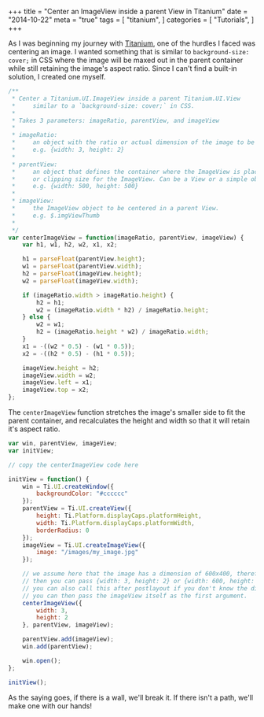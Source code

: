 +++
title = "Center an ImageView inside a parent View in Titanium"
date = "2014-10-22"
meta = "true"
tags = [
    "titanium",
]
categories = [
    "Tutorials",
]
+++

As I was beginning my journey with [Titanium](http://www.appcelerator.com/titanium/), one of the hurdles I faced was centering an image. I wanted something that is similar to `background-size: cover;` in CSS where the image will be maxed out in the parent container while still retaining the image's aspect ratio. Since I can't find a built-in solution, I created one myself.

```javascript
/**
 * Center a Titanium.UI.ImageView inside a parent Titanium.UI.View
 *     similar to a `background-size: cover;` in CSS.
 *
 * Takes 3 parameters: imageRatio, parentView, and imageView
 *
 * imageRatio:
 *     an object with the ratio or actual dimension of the image to be placed in the ImageView.
 *     e.g. {width: 3, height: 2}
 *
 * parentView:
 *     an object that defines the container where the ImageView is placed. This sets the boundaries
 *     or clipping size for the ImageView. Can be a View or a simple object.
 *     e.g. {width: 500, height: 500}
 *
 * imageView:
 *     the ImageView object to be centered in a parent View.
 *     e.g. $.imgViewThumb
 *
 */
var centerImageView = function(imageRatio, parentView, imageView) {
    var h1, w1, h2, w2, x1, x2;

    h1 = parseFloat(parentView.height);
    w1 = parseFloat(parentView.width);
    h2 = parseFloat(imageView.height);
    w2 = parseFloat(imageView.width);

    if (imageRatio.width > imageRatio.height) {
        h2 = h1;
        w2 = (imageRatio.width * h2) / imageRatio.height;
    } else {
        w2 = w1;
        h2 = (imageRatio.height * w2) / imageRatio.width;
    }
    x1 = -((w2 * 0.5) - (w1 * 0.5));
    x2 = -((h2 * 0.5) - (h1 * 0.5));

    imageView.height = h2;
    imageView.width = w2;
    imageView.left = x1;
    imageView.top = x2;
};
```

The `centerImageView` function stretches the image's smaller side to fit the parent container, and recalculates the height and width so that it will retain it's aspect ratio.

```javascript
var win, parentView, imageView;
var initView;

// copy the centerImageView code here

initView = function() {
    win = Ti.UI.createWindow({
        backgroundColor: "#cccccc"
    });
    parentView = Ti.UI.createView({
        height: Ti.Platform.displayCaps.platformHeight,
        width: Ti.Platform.displayCaps.platformWidth,
        borderRadius: 0
    });
    imageView = Ti.UI.createImageView({
        image: "/images/my_image.jpg"
    });

    // we assume here that the image has a dimension of 600x400, therefore the ratio is 3:2.
    // then you can pass {width: 3, height: 2} or {width: 600, height: 400} as the first argument.
    // you can also call this after postlayout if you don't know the dimension of the image.
    // you can then pass the imageView itself as the first argument.
    centerImageView({
        width: 3,
        height: 2
    }, parentView, imageView);

    parentView.add(imageView);
    win.add(parentView);

    win.open();
};

initView();
```

As the saying goes, if there is a wall, we'll break it. If there isn't a path, we'll make one with our hands!
